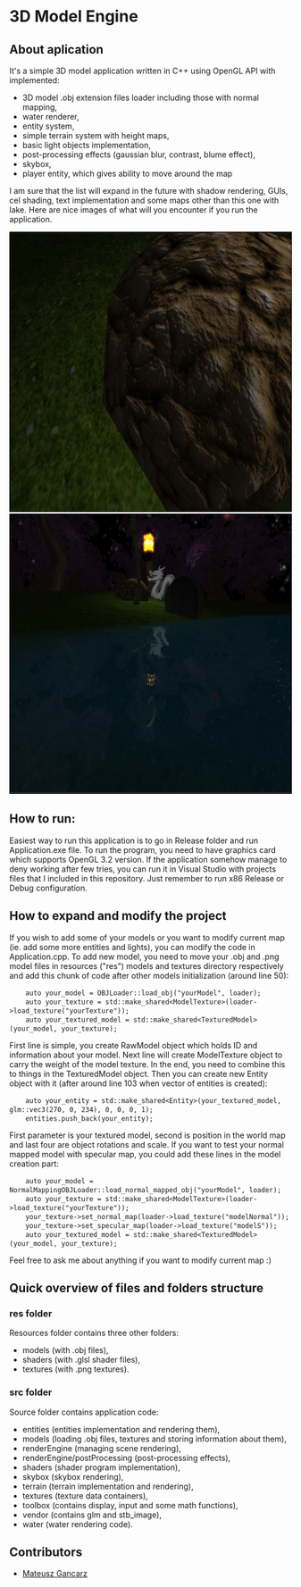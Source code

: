 # 3D Model Engine
## About aplication
It's a simple 3D model application written in C++ using OpenGL API with implemented:
- 3D model .obj extension files loader including those with normal mapping,
- water renderer,
- entity system,
- simple terrain system with height maps,
- basic light objects implementation,
- post-processing effects (gaussian blur, contrast, blume effect),
- skybox,
- player entity, which gives ability to move around the map

I am sure that the list will expand in the future with shadow rendering, GUIs, cel shading, text implementation and some maps other than this one with lake. Here are nice images of what will you encounter if you run the application.

<div style="text-align:center">
<img src="images/rock.png" alt="mainpage" width="1000" height="500" style="border: 1px solid black" />
</div>
<div style="text-align:center">
<img src="images/scene1.png" alt="mainpage" width="1000" height="500" style="border: 1px solid black" />
</div>

## How to run:
Easiest way to run this application is to go in Release folder and run Application.exe file. To run the program, you need to have graphics card which supports OpenGL 3.2 version. If the application somehow manage to deny working after few tries, you can run it in Visual Studio with projects files that I included in this repository. Just remember to run x86 Release or Debug configuration.

## How to expand and modify the project

If you wish to add some of your models or you want to modify current map (ie. add some more entities and lights), you can modify the code in Application.cpp. To add new model, you need to move your .obj and .png model files in resources ("res") models and textures directory respectively and add this chunk of code after other models initialization (around line 50):
```
    auto your_model = OBJLoader::load_obj("yourModel", loader);
    auto your_texture = std::make_shared<ModelTexture>(loader->load_texture("yourTexture"));
    auto your_textured_model = std::make_shared<TexturedModel>(your_model, your_texture);
``` 
First line is simple, you create RawModel object which holds ID and information about your model. Next line will create ModelTexture object to carry the weight of the model texture. In the end, you need to combine this to things in the TexturedModel object. Then you can create new Entity object with it (after around line 103 when vector of entities is created):
```
    auto your_entity = std::make_shared<Entity>(your_textured_model, glm::vec3(270, 0, 234), 0, 0, 0, 1);
    entities.push_back(your_entity);
```
First parameter is your textured model, second is position in the world map and last four are object rotations and scale. If you want to test your normal mapped model with specular map, you could add these lines in the model creation part:
```
    auto your_model = NormalMappingOBJLoader::load_normal_mapped_obj("yourModel", loader);
    auto your_texture = std::make_shared<ModelTexture>(loader->load_texture("yourTexture"));
    your_texture->set_normal_map(loader->load_texture("modelNormal"));
    your_texture->set_specular_map(loader->load_texture("modelS"));
    auto your_textured_model = std::make_shared<TexturedModel>(your_model, your_texture);
```
Feel free to ask me about anything if you want to modify current map :)
    
## Quick overview of files and folders structure

### res folder

Resources folder contains three other folders:
- models (with .obj files),
- shaders (with .glsl shader files),
- textures (with .png textures).

### src folder

Source folder contains application code:
- entities (entities implementation and rendering them),
- models (loading .obj files, textures and storing information about them),
- renderEngine (managing scene rendering),
- renderEngine/postProcessing (post-processing effects),
- shaders (shader program implementation),
- skybox (skybox rendering),
- terrain (terrain implementation and rendering),
- textures (texture data containers),
- toolbox (contains display, input and some math functions),
- vendor (contains glm and stb_image),
- water (water rendering code).

## Contributors
* [Mateusz Gancarz](https://github.com/magancarz)